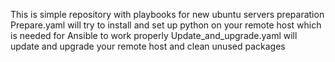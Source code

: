 This is simple repository with playbooks for new ubuntu servers preparation
Prepare.yaml will try to install and set up python on your remote host which is needed for Ansible to work properly
Update_and_upgrade.yaml will update and upgrade your remote host and clean unused packages

